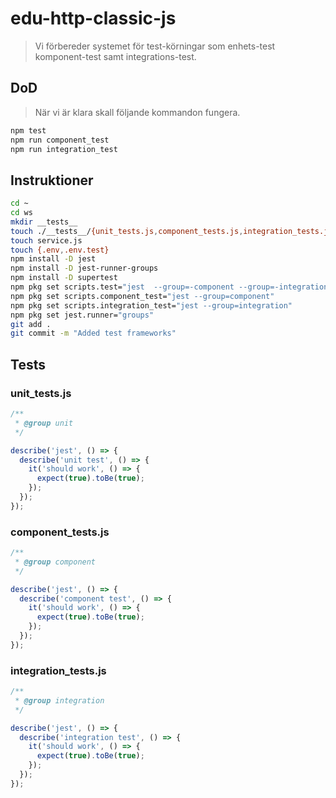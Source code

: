 # edu-http-classic-js

> Vi förbereder systemet för test-körningar som enhets-test komponent-test samt integrations-test.

## DoD

> När vi är klara skall följande kommandon fungera.

```bash
npm test
npm run component_test
npm run integration_test
```

## Instruktioner

```bash
cd ~
cd ws
mkdir __tests__
touch ./__tests__/{unit_tests.js,component_tests.js,integration_tests.js}
touch service.js
touch {.env,.env.test}
npm install -D jest
npm install -D jest-runner-groups
npm install -D supertest
npm pkg set scripts.test="jest  --group=-component --group=-integration"
npm pkg set scripts.component_test="jest --group=component"
npm pkg set scripts.integration_test="jest --group=integration"
npm pkg set jest.runner="groups"
git add .
git commit -m "Added test frameworks"
```

## Tests

### unit_tests.js

```js
/**
 * @group unit
 */

describe('jest', () => {
  describe('unit test', () => {
    it('should work', () => {
      expect(true).toBe(true);
    });
  });
});
```

### component_tests.js

```js
/**
 * @group component
 */

describe('jest', () => {
  describe('component test', () => {
    it('should work', () => {
      expect(true).toBe(true);
    });
  });
});
```

### integration_tests.js

```js
/**
 * @group integration
 */

describe('jest', () => {
  describe('integration test', () => {
    it('should work', () => {
      expect(true).toBe(true);
    });
  });
});
```

